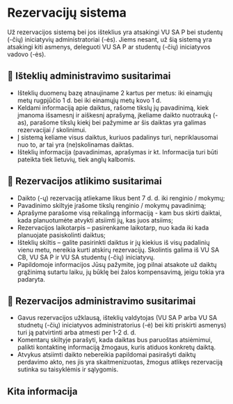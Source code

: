 # Rezervacijų sistema

Už rezervacijos sistemą bei jos išteklius yra atsakingi VU SA P bei studentų (-čių) iniciatyvių administratoriai (-ės). Jiems nesant, už šią sistemą yra atsakingi kiti asmenys, deleguoti VU SA P ar studentų (-čių) iniciatyvos vadovo (-ės).

## 🎯 Išteklių administravimo susitarimai

- Išteklių duomenų bazę atnaujiname 2 kartus per metus: iki einamųjų metų rugpjūčio 1 d. bei iki einamųjų metų kovo 1 d.
- Keldami informaciją apie daiktus, rašome tikslų jų pavadinimą, kiek įmanoma išsamesnį ir aiškesnį aprašymą, įkeliame daikto nuotrauką (-as), parašome tikslų kiekį bei pažymime ar šis daiktas yra galimas rezervacijai / skolinimui.
- Į sistemą keliame visus daiktus, kuriuos padalinys turi, nepriklausomai nuo to, ar tai yra (ne)skolinamas daiktas.
- Išteklių informacija (pavadinimas, aprašymas ir kt. Informacija turi būti pateikta tiek lietuvių, tiek anglų kalbomis. 

## 🎯 Rezervacijos atlikimo susitarimai

- Daikto (-ų) rezervaciją atliekame likus bent 7 d. d. iki renginio / mokymų;
- Pavadinimo skiltyje įrašome tikslų renginio / mokymų pavadinimą;
- Aprašyme parašome visą reikalingą informaciją - kam bus skirti daiktai, kada planuotumėte atvykti atsiimti jų, kas juos atsiims;
- Rezervacijos laikotarpis – pasirenkame laikotarp, nuo kada iki kada planuojate pasiskolinti daiktus;
- Išteklių skiltis – galite pasirinkti daiktus ir jų kiekius iš visų padalinių vienu metu, nereikia kurti atskirų rezervacijų. Skolintis galima iš VU SA CB, VU SA P ir VU SA studentų (-čių) iniciatyvų.
- Papildomoje informacijos Jūsų pažymite, jog pilnai atsakote už daiktų grąžinimą sutartu laiku, jų būklę bei žalos kompensavimą, jeigu tokia yra padaryta.



## 🎯 Rezervacijos administravimo susitarimai

- Gavus rezervacijos užklausą, išteklių valdytojas (VU SA P arba VU SA studnetų (-čių) iniciatyvos administratorius (-ė) bei kiti priskirti asmenys) turi ją patvirtinti arba atmesti per 1-2 d. d.
- Komentarų skiltyje parašyti, kada daiktas bus paruoštas atsiėmimui, palikti kontaktinę informaciją žmogaus, kuris atiduos konkretų daiktą.
- Atvykus atsiimti daikto nebereikia papildomai pasirašyti daiktų perdavimo akto, nes jis yra skaitmenizuotas, žmogus atlikęs rezervaciją sutinka su taisyklėmis ir sąlygomis.


## Kita informacija

<!--@include: ./_parts/reservations/lt/main-info.md -->

<!--@include: ./_parts/reservations/lt/description.md -->

<!--@include: ./_parts/reservations/lt/resources.md -->
